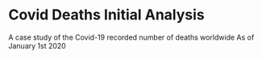 # Covid Deaths Initial Analysis
A case study of the Covid-19 recorded number of deaths worldwide As of January 1st 2020
